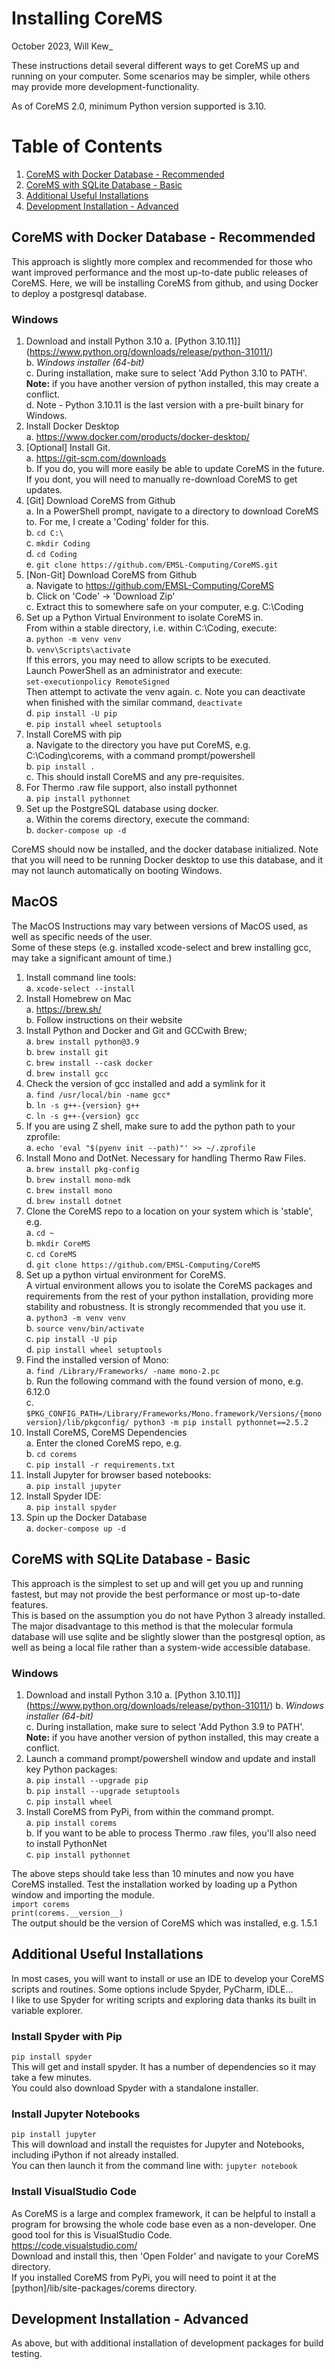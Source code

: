 ﻿# Installing CoreMS
October 2023, Will Kew_

These instructions detail several different ways to get CoreMS up and running on your computer. Some scenarios may be simpler, while others may provide more development-functionality.  

As of CoreMS 2.0, minimum Python version supported is 3.10.


# Table of Contents
1. [CoreMS with Docker Database - Recommended](#medium)
2. [CoreMS with SQLite Database - Basic](#basic) 
3. [Additional Useful Installations](#misc)
4. [Development Installation - Advanced ](#dev)


## CoreMS with Docker Database - Recommended <a name="medium"></a>  
This approach is slightly more complex and recommended for those who want improved performance and the most up-to-date public releases of CoreMS. Here, we will be installing CoreMS from github, and using Docker to deploy a postgresql database.   

### Windows   
1. Download and install Python 3.10 
	a. [Python 3.10.11]](https://www.python.org/downloads/release/python-31011/)  
	b. *Windows installer (64-bit)*  
	c. During installation, make sure to select 'Add Python 3.10 to PATH'. **Note:** if you have another version of python installed, this may create a conflict.  
    d. Note - Python 3.10.11 is the last version with a pre-built binary for Windows.   
2. Install Docker Desktop   
    a. https://www.docker.com/products/docker-desktop/  
3. [Optional] Install Git.   
	a.	 https://git-scm.com/downloads  
	b. If you do, you will more easily be able to update CoreMS in the future. If you dont, you will need to manually re-download CoreMS to get updates.   
4. [Git] Download CoreMS from Github   
	a. In a PowerShell prompt, navigate to a directory to download CoreMS to. For me, I create a 'Coding' folder for this.   
	b. `cd C:\`   
	c. `mkdir Coding`   
	d. `cd Coding`  
	e. `git clone https://github.com/EMSL-Computing/CoreMS.git`  
5. [Non-Git] Download CoreMS from Github  
	a. Navigate to https://github.com/EMSL-Computing/CoreMS  
	b. Click on 'Code' -> 'Download Zip'   
	c. Extract this to somewhere safe on your computer, e.g. C:\Coding
6. Set up a Python Virtual Environment to isolate CoreMS in.   
   From within a stable directory, i.e. within C:\Coding, execute:  
   a. `python -m venv venv`  
   b. `venv\Scripts\activate`    
   If this errors, you may need to allow scripts to be executed.  
   Launch PowerShell as an administrator and execute:  
   `set-executionpolicy RemoteSigned`    
   Then attempt to activate the venv again. 
   c. Note you can deactivate when finished with the similar command, `deactivate`  
   d. `pip install -U pip`     
   e. `pip install wheel setuptools`     
7. Install CoreMS with pip   
	a. Navigate to the directory you have put CoreMS, e.g. C:\Coding\corems, with a command prompt/powershell   
	b. `pip install .`   
	c. This should install CoreMS and any pre-requisites.   
8. For Thermo .raw file support, also install pythonnet  
    a. `pip install pythonnet`  
9.  Set up the PostgreSQL database using docker.   
    a. Within the corems directory, execute the command:  
    b. `docker-compose up -d`  
 
CoreMS should now be installed, and the docker database initialized. Note that you will need to be running Docker desktop to use this database, and it may not launch automatically on booting Windows.   

## MacOS
The MacOS Instructions may vary between versions of MacOS used, as well as specific needs of the user.   
Some of these steps (e.g. installed xcode-select and brew installing gcc, may take a significant amount of time.)  
1. Install command line tools:  
    a. `xcode-select --install`  
2. Install Homebrew on Mac  
    a. https://brew.sh/     
	b. Follow instructions on their website    
3. Install Python and Docker and Git and GCCwith Brew;  
   a. `brew install python@3.9`  
   b. `brew install git`  
   c. `brew install --cask docker`  
   d. `brew install gcc`  
4. Check the version of gcc installed and add a symlink for it    
   a. `find /usr/local/bin -name gcc*`      
   b. `ln -s g++-{version} g++`     
   c. `ln -s g++-{version} gcc`  
5.  If you are using Z shell, make sure to add the python path to your zprofile:    
   a. `echo 'eval "$(pyenv init --path)"' >> ~/.zprofile`    
6. Install Mono and DotNet. Necessary for handling Thermo Raw Files.     
   a. `brew install pkg-config`    
   b. `brew install mono-mdk`     
   c. `brew install mono`     
   d. `brew install dotnet`     
7. Clone the CoreMS repo to a location on your system which is 'stable', e.g.     
   a. `cd ~`     
   b. `mkdir CoreMS`    
   c. `cd CoreMS `    
   d. `git clone https://github.com/EMSL-Computing/CoreMS`    
8.  Set up a python virtual environment for CoreMS.    
    A virtual environment allows you to isolate the CoreMS packages and requirements from the rest of your python installation, providing more stability and robustness. It is strongly recommended that you use it.     
   a. `python3 -m venv venv`    
   b. `source venv/bin/activate`    
   c. `pip install -U pip`     
   d. `pip install wheel setuptools`    
9.  Find the installed version of Mono:  
   a. `find /Library/Frameworks/ -name mono-2.pc`  
   b. Run the following command with the found version of mono, e.g. 6.12.0  
   c. `$PKG_CONFIG_PATH=/Library/Frameworks/Mono.framework/Versions/{mono version}/lib/pkgconfig/ python3 -m pip install pythonnet==2.5.2`
10. Install CoreMS, CoreMS Dependencies  
    a. Enter the cloned CoreMS repo, e.g.   
	b. `cd corems`  
    c. `pip install -r requirements.txt`
11. Install Jupyter for browser based notebooks:  
    a. `pip install jupyter`
12. Install Spyder IDE:  
    a. `pip install spyder`
13. Spin up the Docker Database  
    a. `docker-compose up -d`


## CoreMS with SQLite Database - Basic <a name="basic"></a>  
This approach is the simplest to set up and will get you up and running fastest, but may not provide the best performance or most up-to-date features.  
This is based on the assumption you do not have Python 3 already installed. 
The major disadvantage to this method is that the molecular formula database will use sqlite and be slightly slower than the postgresql option, as well as being a local file rather than a system-wide accessible database.   
### Windows   
1. Download and install Python 3.10 
	a. [Python 3.10.11]](https://www.python.org/downloads/release/python-31011/) 
	b. *Windows installer (64-bit)*  
	c. During installation, make sure to select 'Add Python 3.9 to PATH'. **Note:** if you have another version of python installed, this may create a conflict.   
2. Launch a command prompt/powershell window and update and install key Python packages:  
	a.  `pip install --upgrade pip`   
	b.  `pip install --upgrade setuptools`   
	c.  `pip install wheel`   
3. Install CoreMS from PyPi, from within the command prompt.  
	a. `pip install corems`  
	b. If you want to be able to process Thermo .raw files, you'll also need to install PythonNet  
	c. `pip install pythonnet`  

The above steps should take less than 10 minutes and now you have CoreMS installed. Test the installation worked by loading up a Python window and importing the module.   
`import corems`  
`print(corems.__version__)`  
The output should be the version of CoreMS which was installed, e.g. 1.5.1  
	


## Additional Useful Installations <a name="misc"></a>  
In most cases, you will want to install or use an IDE to develop your CoreMS scripts and routines. Some options include Spyder, PyCharm, IDLE...   
I like to use Spyder for writing scripts and exploring data thanks its built in variable explorer.   
### Install Spyder with Pip  
`pip install spyder`  
This will get and install spyder. It has a number of dependencies so it may take a few minutes.   
You could also download Spyder with a standalone installer.  

### Install Jupyter Notebooks 
`pip install jupyter`  
This will download and install the requistes for Jupyter and Notebooks, including iPython if not already installed.  
You can then launch it from the command line with:
`jupyter notebook`  

### Install VisualStudio Code   
As CoreMS is a large and complex framework, it can be helpful to install a program for browsing the whole code base even as a non-developer. One good tool for this is VisualStudio Code.   
https://code.visualstudio.com/   
Download and install this, then 'Open Folder' and navigate to your CoreMS directory.   
If you installed CoreMS from PyPi, you will need to point it at the [python]/lib/site-packages/corems directory.   


## Development Installation - Advanced <a name="dev"></a>  
As above, but with additional installation of development packages for build testing.   

